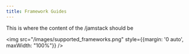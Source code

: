 ```yaml
---
title: Framework Guides
---
```


<Intro>

This is where the content of the /jamstack should be

</Intro>

<img src="/images/supported_frameworks.png" style={{margin: '0 auto', maxWidth: "100%"}} />
